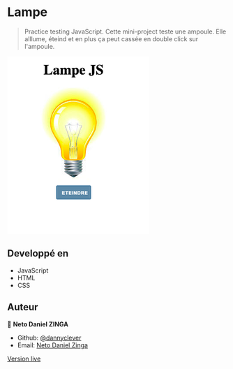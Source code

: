 # Lampe

> Practice testing JavaScript.
Cette mini-project teste une ampoule. Elle alllume, éteind et en plus ça peut cassée en double click sur l'ampoule.

![screenshot](./img/screenshot.png)

## Developpé en

- JavaScript
- HTML
- CSS

## Auteur

👤 **Neto Daniel ZINGA**

- Github: [@dannyclever](https://github.com/dannyclever)
- Email: [Neto Daniel Zinga](danielnzinga5@gmail.com)

[Version live](https://dannyclever.github.io/Lampe/)